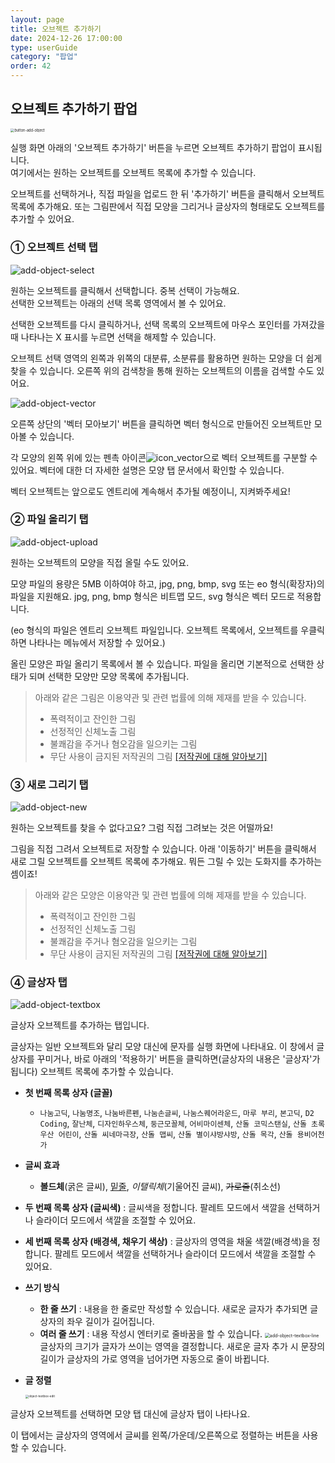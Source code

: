 ```yaml
---
layout: page
title: 오브젝트 추가하기
date: 2024-12-26 17:00:00
type: userGuide
category: "팝업"
order: 42
---  
```


## 오브젝트 추가하기 팝업

<img src="images/popup/button-add-object.png" alt="button-add-object" style="zoom:40%;" />


실행 화면 아래의 '오브젝트 추가하기' 버튼을 누르면 오브젝트 추가하기 팝업이 표시됩니다.  
여기에서는 원하는 오브젝트를 오브젝트 목록에 추가할 수 있습니다.

오브젝트를 선택하거나, 직접 파일을 업로드 한 뒤 '추가하기' 버튼을 클릭해서 오브젝트 목록에 추가해요.
또는 그림판에서 직접 모양을 그리거나 글상자의 형태로도 오브젝트를 추가할 수 있어요.



### ① 오브젝트 선택 탭

![add-object-select](images/popup/add-object-select.png)

원하는 오브젝트를 클릭해서 선택합니다. 중복 선택이 가능해요.  
선택한 오브젝트는 아래의 선택 목록 영역에서 볼 수 있어요.

선택한 오브젝트를 다시 클릭하거나, 선택 목록의 오브젝트에 마우스 포인터를 가져갔을 때 나타나는 X 표시를 누르면 선택을 해제할 수 있습니다.

오브젝트 선택 영역의 왼쪽과 위쪽의 대분류, 소분류를 활용하면 원하는 모양을 더 쉽게 찾을 수 있습니다.
오른쪽 위의 검색창을 통해 원하는 오브젝트의 이름을 검색할 수도 있어요. 

![add-object-vector](images/popup/add-object-vector.png)

오른쪽 상단의 '벡터 모아보기' 버튼을 클릭하면 벡터 형식으로 만들어진 오브젝트만 모아볼 수 있습니다.

각 모양의 왼쪽 위에 있는 펜촉 아이콘![icon_vector](images/icon/icon_vector.png)으로 벡터 오브젝트를 구분할 수 있어요. 벡터에 대한 더 자세한 설명은 모양 탭 문서에서 확인할 수 있습니다.

벡터 오브젝트는 앞으로도 엔트리에 계속해서 추가될 예정이니, 지켜봐주세요!



### ② 파일 올리기 탭

![add-object-upload](images/popup/add-object-upload.png)

원하는 오브젝트의 모양을 직접 올릴 수도 있어요.

모양 파일의 용량은 5MB 이하여야 하고, jpg, png, bmp, svg 또는 eo 형식(확장자)의 파일을 지원해요. jpg, png, bmp 형식은 비트맵 모드, svg 형식은 벡터 모드로 적용합니다.

(eo 형식의 파일은 엔트리 오브젝트 파일입니다. 오브젝트 목록에서, 오브젝트를 우클릭하면 나타나는 메뉴에서 저장할 수 있어요.)

올린 모양은 파일 올리기 목록에서 볼 수 있습니다. 파일을 올리면 기본적으로 선택한 상태가 되며 선택한 모양만 모양 목록에 추가됩니다.

> 아래와 같은 그림은 이용약관 및 관련 법률에 의해 제재를 받을 수 있습니다.
>
> + 폭력적이고 잔인한 그림
> + 선정적인 신체노출 그림
> + 불쾌감을 주거나 혐오감을 일으키는 그림
> + 무단 사용이 금지된 저작권의 그림 [[저작권에 대해 알아보기]](https://playentry.org/terms/copyright)



### ③ 새로 그리기 탭

![add-object-new](images/popup/add-object-new.png)

원하는 오브젝트를 찾을 수 없다고요? 그럼 직접 그려보는 것은 어떨까요!

그림을 직접 그려서 오브젝트로 저장할 수 있습니다. 아래 '이동하기' 버튼을 클릭해서 새로 그릴 오브젝트를 오브젝트 목록에 추가해요. 뭐든 그릴 수 있는 도화지를 추가하는 셈이죠!

> 아래와 같은 모양은 이용약관 및 관련 법률에 의해 제재를 받을 수 있습니다.
>
> + 폭력적이고 잔인한 그림
> + 선정적인 신체노출 그림
> + 불쾌감을 주거나 혐오감을 일으키는 그림
> + 무단 사용이 금지된 저작권의 그림 [[저작권에 대해 알아보기]](https://playentry.org/terms/copyright)



### ④ 글상자 탭

![add-object-textbox](images/popup/add-object-textbox.png)

글상자 오브젝트를 추가하는 탭입니다.

글상자는 일반 오브젝트와 달리 모양 대신에 문자를 실행 화면에 나타내요. 이 창에서 글상자를 꾸미거나, 바로 아래의 '적용하기' 버튼을 클릭하면(글상자의 내용은 '글상자'가 됩니다) 오브젝트 목록에 추가할 수 있습니다.

+ **첫 번째 목록 상자 (글꼴)**
  + `나눔고딕`, `나눔명조`, `나눔바른펜`, `나눔손글씨`, `나눔스퀘어라운드`, `마루 부리`, `본고딕`, `D2 Coding`, `잘난체`, `디자인하우스체`, `둥근모꼴체`, `어비마이센체`, `산돌 코믹스탠실`, `산돌 초록우산 어린이`, `산돌 씨네마극장`, `산돌 맵씨`, `산돌 별이샤방샤방`, `산돌 목각`, `산돌 용비어천가`

+ **글씨 효과**
  + **볼드체**(굵은 글씨), <u>밑줄</u>, *이탤릭체*(기울어진 글씨), ~~가로줄~~(취소선)

+ **두 번째 목록 상자 (글씨색)** : 글씨색을 정합니다.
  팔레트 모드에서 색깔을 선택하거나 슬라이더 모드에서 색깔을 조절할 수 있어요.

+ **세 번째 목록 상자 (배경색, 채우기 색상)** : 글상자의 영역을 채울 색깔(배경색)을 정합니다.
  팔레트 모드에서 색깔을 선택하거나 슬라이더 모드에서 색깔을 조절할 수 있어요.

+ **쓰기 방식**
  + **한 줄 쓰기** : 내용을 한 줄로만 작성할 수 있습니다.
    새로운 글자가 추가되면 글상자의 좌우 길이가 길어집니다.
  + **여러 줄 쓰기** : 내용 작성시 엔터키로 줄바꿈을 할 수 있습니다.
    <img src="images/window/add-object-textbox-line.png" alt="add-object-textbox-line" style="zoom:50%;" />
    글상자의 크기가 글자가 쓰이는 영역을 결정합니다.
새로운 글자 추가 시 문장의 길이가 글상자의 가로 영역을 넘어가면 자동으로 줄이 바뀝니다.

+ **글 정렬**

  <img src="images/window/object-textbox-edit.png" alt="object-textbox-edit" style="zoom: 33%;" />

글상자 오브젝트를 선택하면 모양 탭 대신에 글상자 탭이 나타나요.

이 탭에서는 글상자의 영역에서 글씨를 왼쪽/가운데/오른쪽으로 정렬하는 버튼을 사용할 수 있습니다.
